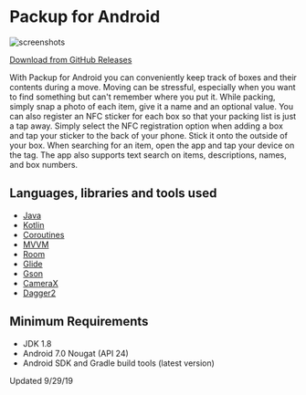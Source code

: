 # Packup for Android

![screenshots](https://github.com/ashwinravrao/Packup-Legacy/blob/master/screenshots/all.png)

[Download from GitHub Releases](https://github.com/ashwinravrao/packup-legacy/releases)

With Packup for Android you can conveniently keep track of boxes and their contents during a move. Moving can be stressful, especially when you want to find something but can't remember where you put it. While packing, simply snap a photo of each item, give it a name and an optional value. You can also register an NFC sticker for each box so that your packing list is just a tap away. Simply select the NFC registration option when adding a box and tap your sticker to the back of your phone. Stick it onto the outside of your box. When searching for an item, open the app and tap your device on the tag. The app also supports text search on items, descriptions, names, and box numbers.

## Languages, libraries and tools used

 - [Java](https://en.wikipedia.org/wiki/Java_(programming_language))
 - [Kotlin](https://kotlinlang.org)
 - [Coroutines](https://kotlinlang.org/docs/reference/coroutines-overview.html)
 - [MVVM](https://en.wikipedia.org/wiki/Model%E2%80%93view%E2%80%93viewmodel)
 - [Room](https://developer.android.com/topic/libraries/architecture/room)
 - [Glide](https://bumptech.github.io/glide/)
 - [Gson](https://github.com/google/gson)
 - [CameraX](https://developer.android.com/training/camerax)
 - [Dagger2](https://dagger.dev/)
 
## Minimum Requirements

 - JDK 1.8
 - Android 7.0 Nougat (API 24)
 - Android SDK and Gradle build tools (latest version)

Updated 9/29/19
